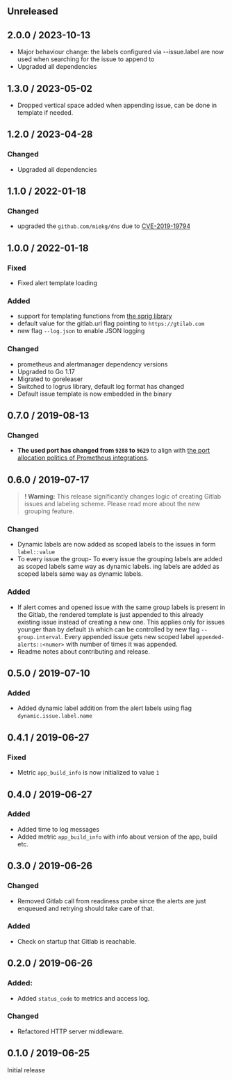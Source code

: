 
## Unreleased

## 2.0.0 / 2023-10-13
- Major behaviour change: the labels configured via --issue.label are now used
  when searching for the issue to append to
- Upgraded all dependencies

## 1.3.0 / 2023-05-02
- Dropped vertical space added when appending issue, can be done in template if needed.

## 1.2.0 / 2023-04-28
### Changed
- Upgraded all dependencies

## 1.1.0 / 2022-01-18
### Changed
- upgraded the `github.com/miekg/dns` due to [CVE-2019-19794](https://github.com/advisories/GHSA-44r7-7p62-q3fr)

## 1.0.0 / 2022-01-18

### Fixed
- Fixed alert template loading

### Added
- support for templating functions from [the sprig library](https://github.com/Masterminds/sprig)
- default value for the gitlab.url flag pointing to `https://gtilab.com`
- new flag `--log.json` to enable JSON logging

### Changed
- prometheus and alertmanager dependency versions
- Upgraded to Go 1.17
- Migrated to goreleaser
- Switched to logrus library, default log format has changed
- Default issue template is now embedded in the binary

## 0.7.0 / 2019-08-13

### Changed
- **The used port has changed from `9288` to `9629`** to align with [the port allocation politics of Prometheus integrations](https://github.com/prometheus/prometheus/wiki/Default-port-allocations).

## 0.6.0 / 2019-07-17

>**! Warning:** This release significantly changes logic of creating Gitlab issues and labeling scheme.
Please read more about the new grouping feature.

### Changed
- Dynamic labels are now added as scoped labels to the issues in form `label::value`
- To every issue the group- To every issue the grouping labels are added as scoped labels same way as dynamic labels.
ing labels are added as scoped labels same way as dynamic labels.

### Added
- If alert comes and opened issue with the same group labels is present in the Gitlab,
the rendered template is just appended to this already existing issue instead of creating a new one.
This applies only for issues younger than by default `1h` which can be controlled by new flag `--group.interval`.
Every appended issue gets new scoped label `appended-alerts::<numer>` with number of times it was appended.
- Readme notes about contributing and release.

## 0.5.0 / 2019-07-10

### Added
- Added dynamic label addition from the alert labels using flag `dynamic.issue.label.name`

## 0.4.1 / 2019-06-27

### Fixed
- Metric `app_build_info` is now initialized to value `1`

## 0.4.0 / 2019-06-27

### Added
- Added time to log messages
- Added metric `app_build_info` with info about version of the app, build etc.

## 0.3.0 / 2019-06-26

### Changed
- Removed Gitlab call from readiness probe since the alerts
are just enqueued and retrying should take care of that.

### Added
- Check on startup that Gitlab is reachable.

## 0.2.0 / 2019-06-26

### Added:
- Added `status_code` to metrics and access log.

### Changed
- Refactored HTTP server middleware.

## 0.1.0 / 2019-06-25

Initial release


